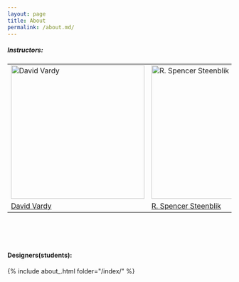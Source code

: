 ```yaml
---
layout: page
title: About
permalink: /about.md/
---
```


##### Instructors:



<table style="width:100%; border-collapse: collapse; border: none;">
  <tr style="border: none;">
    <td style="border: none;"><a href="http://design.wku.edu.cn/"><img alt="David Vardy" src="https://raw.githubusercontent.com/KeanMGC/2021fall3yr-studio/master/assets/dvardy.jpg" width="300px" >
    </td>
    <td style="border: none;"><a href="http://phi.archi/"><img alt="R. Spencer Steenblik" src="https://raw.githubusercontent.com/KeanMGC/2021fall3yr-studio/master/assets/20210510RSSbw.png" width="300px" >
    </td>
  </tr>
  <tr style="border: none;">
    <td style="border: none;"><a href="http://design.wku.edu.cn/">David Vardy</a>
    </td>
    <td style="border: none;"><a href="http://phi.archi/">R. Spencer Steenblik</a>
    </td>
  </tr>
</table>

<br><br><br><p>

#### Designers(students):

{% include about_.html folder="/index/" %}

[comment]: <> (please refer to _incluedes/about_.html to add your photo)
